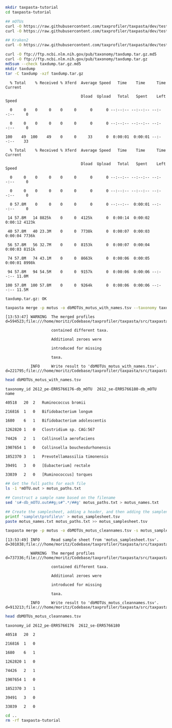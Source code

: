 ```bash
mkdir taxpasta-tutorial
cd taxpasta-tutorial
```

```bash
## mOTUs
curl -O https://raw.githubusercontent.com/taxprofiler/taxpasta/dev/tests/data/motus/2612_pe-ERR5766176-db_mOTU.out
curl -O https://raw.githubusercontent.com/taxprofiler/taxpasta/dev/tests/data/motus/2612_se-ERR5766180-db_mOTU.out

## Kraken2
curl -O https://raw.githubusercontent.com/taxprofiler/taxpasta/dev/tests/data/kraken2/2612_pe-ERR5766176-db1.kraken2.report.txt
```

<!-- --8<-- [start:taxdump] -->

```bash
curl -O ftp://ftp.ncbi.nlm.nih.gov/pub/taxonomy/taxdump.tar.gz.md5
curl -O ftp://ftp.ncbi.nlm.nih.gov/pub/taxonomy/taxdump.tar.gz
md5sum --check taxdump.tar.gz.md5
mkdir taxdump
tar -C taxdump -xzf taxdump.tar.gz
```

      % Total    % Received % Xferd  Average Speed   Time    Time     Time  Current

                                     Dload  Upload   Total   Spent    Left  Speed

      0     0    0     0    0     0      0      0 --:--:-- --:--:-- --:--:--     0

      0     0    0     0    0     0      0      0 --:--:-- --:--:-- --:--:--     0

    100    49  100    49    0     0     33      0  0:00:01  0:00:01 --:--:--    33

      % Total    % Received % Xferd  Average Speed   Time    Time     Time  Current

                                     Dload  Upload   Total   Spent    Left  Speed

      0     0    0     0    0     0      0      0 --:--:-- --:--:-- --:--:--     0

      0     0    0     0    0     0      0      0 --:--:-- --:--:-- --:--:--     0

      0 57.8M    0     0    0     0      0      0 --:--:--  0:00:01 --:--:--     0

     14 57.8M   14 8825k    0     0  4125k      0  0:00:14  0:00:02  0:00:12 4123k

     40 57.8M   40 23.3M    0     0  7738k      0  0:00:07  0:00:03  0:00:04 7736k

     56 57.8M   56 32.7M    0     0  8153k      0  0:00:07  0:00:04  0:00:03 8151k

     74 57.8M   74 43.1M    0     0  8663k      0  0:00:06  0:00:05  0:00:01 8998k

     94 57.8M   94 54.5M    0     0  9157k      0  0:00:06  0:00:06 --:--:-- 11.0M

    100 57.8M  100 57.8M    0     0  9264k      0  0:00:06  0:00:06 --:--:-- 11.5M

    taxdump.tar.gz: OK

<!-- --8<-- [end:taxdump] -->
<!-- --8<-- [start:merge-names] -->

```bash
taxpasta merge -p motus -o dbMOTUs_motus_with_names.tsv --taxonomy taxdump --add-name 2612_pe-ERR5766176-db_mOTU.out 2612_se-ERR5766180-db_mOTU.out
```

    [13:53:47] WARNING  The merged profiles        d=594523;file:///home/moritz/Codebase/taxprofiler/taxpasta/src/taxpasta/application/sample_merging_application.py\sample_merging_application.py;;\:d=133637;file:///home/moritz/Codebase/taxprofiler/taxpasta/src/taxpasta/application/sample_merging_application.py#116\116;;\

                        contained different taxa.

                        Additional zeroes were

                        introduced for missing

                        taxa.

               INFO     Write result to 'dbMOTUs_motus_with_names.tsv'. d=221795;file:///home/moritz/Codebase/taxprofiler/taxpasta/src/taxpasta/infrastructure/cli/merge.py\merge.py;;\:d=554515;file:///home/moritz/Codebase/taxprofiler/taxpasta/src/taxpasta/infrastructure/cli/merge.py#448\448;;\

<!-- --8<-- [end:merge-names] -->
<!-- --8<-- [start:merge-names-head] -->

```bash
head dbMOTUs_motus_with_names.tsv
```

    taxonomy_id 2612_pe-ERR5766176-db_mOTU  2612_se-ERR5766180-db_mOTU  name

    40518   20  2   Ruminococcus bromii

    216816  1   0   Bifidobacterium longum

    1680    6   1   Bifidobacterium adolescentis

    1262820 1   0   Clostridium sp. CAG:567

    74426   2   1   Collinsella aerofaciens

    1907654 1   0   Collinsella bouchesdurhonensis

    1852370 3   1   Prevotellamassilia timonensis

    39491   3   0   [Eubacterium] rectale

    33039   2   0   [Ruminococcus] torques

<!-- --8<-- [end:merge-names-head] -->
<!-- --8<-- [start:samplesheet] -->

```bash
## Get the full paths for each file
ls -1 *mOTU.out > motus_paths.txt

## Construct a sample name based on the filename
sed 's#-db_mOTU.out##g;s#^.*/##g' motus_paths.txt > motus_names.txt

## Create the samplesheet, adding a header, and then adding the samplenames and paths
printf 'sample\tprofile\n' > motus_samplesheet.tsv
paste motus_names.txt motus_paths.txt >> motus_samplesheet.tsv
```

<!-- --8<-- [end:samplesheet] -->
<!-- --8<-- [start:merge-samplesheet] -->

```bash
taxpasta merge -p motus -o dbMOTUs_motus_cleannames.tsv -s motus_samplesheet.tsv
```

    [13:53:49] INFO     Read sample sheet from 'motus_samplesheet.tsv'. d=301038;file:///home/moritz/Codebase/taxprofiler/taxpasta/src/taxpasta/infrastructure/cli/merge.py\merge.py;;\:d=775761;file:///home/moritz/Codebase/taxprofiler/taxpasta/src/taxpasta/infrastructure/cli/merge.py#393\393;;\

               WARNING  The merged profiles        d=737336;file:///home/moritz/Codebase/taxprofiler/taxpasta/src/taxpasta/application/sample_merging_application.py\sample_merging_application.py;;\:d=7963;file:///home/moritz/Codebase/taxprofiler/taxpasta/src/taxpasta/application/sample_merging_application.py#116\116;;\

                        contained different taxa.

                        Additional zeroes were

                        introduced for missing

                        taxa.

               INFO     Write result to 'dbMOTUs_motus_cleannames.tsv'. d=913213;file:///home/moritz/Codebase/taxprofiler/taxpasta/src/taxpasta/infrastructure/cli/merge.py\merge.py;;\:d=177024;file:///home/moritz/Codebase/taxprofiler/taxpasta/src/taxpasta/infrastructure/cli/merge.py#448\448;;\

<!-- --8<-- [end:merge-samplesheet] -->
<!-- --8<-- [start:merge-samplesheet-head] -->

```bash
head dbMOTUs_motus_cleannames.tsv
```

    taxonomy_id 2612_pe-ERR5766176  2612_se-ERR5766180

    40518   20  2

    216816  1   0

    1680    6   1

    1262820 1   0

    74426   2   1

    1907654 1   0

    1852370 3   1

    39491   3   0

    33039   2   0

<!-- --8<-- [end:merge-samplesheet-head] -->

```bash
cd ..
rm -rf taxpasta-tutorial
```
